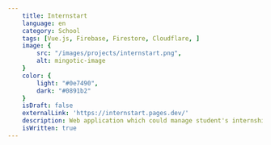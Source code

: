 ```yaml
---
    title: Internstart
    language: en
    category: School
    tags: [Vue.js, Firebase, Firestore, Cloudflare, ]
    image: {
        src: "/images/projects/internstart.png",
        alt: mingotic-image
    }
    color: {
        light: "#0e7490",
        dark: "#0891b2"
    }
    isDraft: false
    externalLink: 'https://internstart.pages.dev/'
    description: Web application which could manage student's internship at their college.
    isWritten: true
---
```

